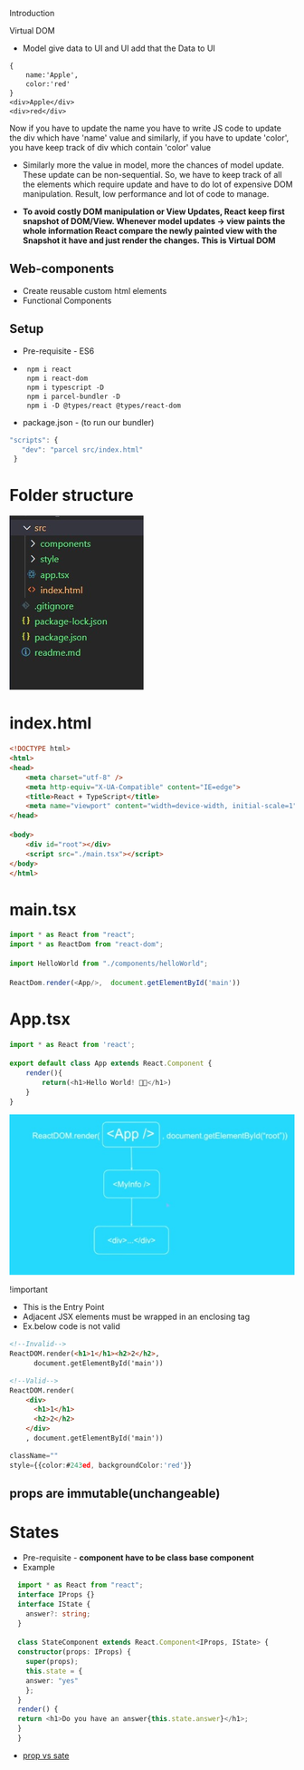 Introduction

Virtual DOM

- Model give data to UI and UI add that the Data to UI

```
{
    name:'Apple',
    color:'red'
}
<div>Apple</div>
<div>red</div>
```

Now if you have to update the name you have to write JS code to update the div which have 'name' value
and similarly, if you have to update 'color', you have keep track of div which contain 'color' value

- Similarly more the value in model, more the chances of model update. These update can be non-sequential. So, we have to keep track of all the elements which require update and have to do lot of expensive DOM manipulation. Result, low performance and lot of code to manage.

- **To avoid costly DOM manipulation or View Updates, React keep first snapshot of DOM/View. Whenever
  model updates -> view paints the whole information
  React compare the newly painted view with the Snapshot it have and just render the changes.
  This is Virtual DOM**

## Web-components

- Create reusable custom html elements
- Functional Components

## Setup

- Pre-requisite - ES6
- ```
   npm i react
   npm i react-dom
   npm i typescript -D
   npm i parcel-bundler -D
   npm i -D @types/react @types/react-dom
  ```
- package.json - (to run our bundler)

```javascript
"scripts": {
   "dev": "parcel src/index.html"
 }
```

# Folder structure

![Folder Structure](./src/images/folder_structure.jpg)

# index.html

```HTML
<!DOCTYPE html>
<html>
<head>
    <meta charset="utf-8" />
    <meta http-equiv="X-UA-Compatible" content="IE=edge">
    <title>React + TypeScript</title>
    <meta name="viewport" content="width=device-width, initial-scale=1">
</head>

<body>
    <div id="root"></div>
    <script src="./main.tsx"></script>
</body>
</html>
```

# main.tsx

```Typescript
import * as React from "react";
import * as ReactDom from "react-dom";

import HelloWorld from "./components/helloWorld";

ReactDom.render(<App/>,  document.getElementById('main'))

```

# App.tsx

```Typescript
import * as React from 'react';

export default class App extends React.Component {
    render(){
        return(<h1>Hello World! 🙏🏻</h1>)
    }
}
```

![Application structure](./src/images/component_structure.jpg)

!important

- This is the Entry Point
- Adjacent JSX elements must be wrapped in an enclosing tag
- Ex.below code is not valid

```HTML
<!--Invalid-->
ReactDOM.render(<h1>1</h1><h2>2</h2>,
      document.getElementById('main'))
```

```HTML
<!--Valid-->
ReactDOM.render(
    <div>
      <h1>1</h1>
      <h2>2</h2>
    </div>
    , document.getElementById('main'))

```

```TypeScript
className=""
style={{color:#243ed, backgroundColor:'red'}}
```

## props are immutable(unchangeable)

# States

- Pre-requisite - **component have to be class base component**
- Example 
```Typescript
  import * as React from "react";
  interface IProps {}
  interface IState {
    answer?: string;
  }

  class StateComponent extends React.Component<IProps, IState> {
  constructor(props: IProps) {
    super(props);
    this.state = {
    answer: "yes"
    };
  }
  render() {
  return <h1>Do you have an answer{this.state.answer}</h1>;
  }
  }
  ```

* [prop vs sate](https://github.com/uberVU/react-guide/blob/master/props-vs-state.md)


